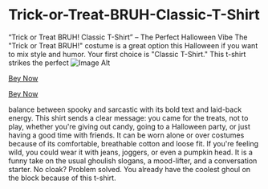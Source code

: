 # Trick-or-Treat-BRUH-Classic-T-Shirt
“Trick or Treat BRUH! Classic T-Shirt” – The Perfect Halloween Vibe
The "Trick or Treat BRUH!" costume is a great option this Halloween if you want to mix style and humor. 
Your first choice is "Classic T-Shirt." This t-shirt strikes the perfect
![Image Alt](image_url)

[Bey Now](https://www.fabulousteeclub.com/trick-or-treat-bruh)

[Bey Now](https://www.fabulousteeclub.com/trick-or-treat-bruh)


balance between spooky and sarcastic with its bold text and laid-back energy. 
This shirt sends a clear message: you came for the treats, not to play, 
whether you're giving out candy, going to a Halloween party, or just having a good time with friends. 
It can be worn alone or over costumes because of its comfortable, breathable cotton and loose fit. If you're feeling wild,
you could wear it with jeans, joggers, or even a pumpkin head. It is a funny take on the usual ghoulish slogans, a mood-lifter, 
and a conversation starter. No cloak? Problem solved. You already have the coolest ghoul on the block because of this t-shirt.
